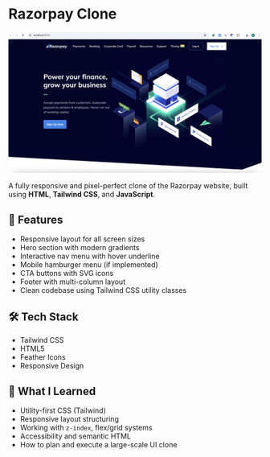 # Razorpay Clone

[![Demo](./demo.png)](./demo.mp4)

A fully responsive and pixel-perfect clone of the Razorpay website, built using **HTML**, **Tailwind CSS**, and **JavaScript**.

## 🚀 Features

* Responsive layout for all screen sizes  
* Hero section with modern gradients  
* Interactive nav menu with hover underline  
* Mobile hamburger menu (if implemented)  
* CTA buttons with SVG icons  
* Footer with multi-column layout  
* Clean codebase using Tailwind CSS utility classes

## 🛠️ Tech Stack

- Tailwind CSS
- HTML5
- Feather Icons
- Responsive Design

## 🧠 What I Learned

- Utility-first CSS (Tailwind)
- Responsive layout structuring
- Working with `z-index`, flex/grid systems
- Accessibility and semantic HTML
- How to plan and execute a large-scale UI clone